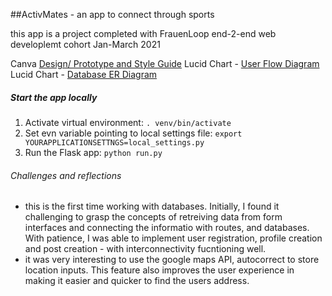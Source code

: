 ##ActivMates - an app to connect through sports 

this app is a project completed with FrauenLoop end-2-end web developlemt cohort Jan-March 2021 

Canva [Design/ Prototype and Style Guide](https://www.canva.com/design/DAEVXlzmXRM/Rrg_pX-BC3oKyAjXxPYjkQ/view?utm_content=DAEVXlzmXRM&utm_campaign=designshare&utm_medium=link&utm_source=publishsharelink)
Lucid Chart - [User Flow Diagram](https://lucid.app/lucidchart/invitations/accept/d87177c9-e05c-4a50-8a4d-d8f033d47cc6)
Lucid Chart - [Database ER Diagram ](https://lucid.app/lucidchart/invitations/accept/17227268-9646-4fd9-b794-4b4613432e88)


##### Start the app locally
1. Activate virtual environment:
  ```. venv/bin/activate```
2. Set evn variable pointing to local settings file:
  ```export YOURAPPLICATIONSETTNGS=local_settings.py```
3. Run the Flask app:
  ```python run.py```



###### Challenges and reflections 
- this is the first time working with databases. Initially, I found it challenging to grasp the concepts of retreiving data from form interfaces and connecting the informatio with routes, and databases. With patience, I was able to implement user registration, profile creation and post creation - with interconnectivity fucntioning well. 
- it was very interesting to use the google maps API, autocorrect to store location inputs. This feature also improves the user experience in making it easier and quicker to find the users address. 